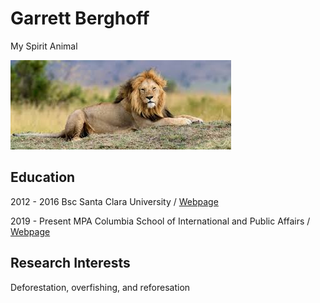 # Garrett Berghoff

My Spirit Animal

![my_spirit_animal](Lion.jpg)

## Education

2012 - 2016 Bsc Santa Clara University
/
[Webpage](https://www.scu.edu/)

2019 - Present MPA Columbia School of International and Public Affairs
/
[Webpage](https://www.sipa.columbia.edu/)

## Research Interests

Deforestation, overfishing, and reforesation


